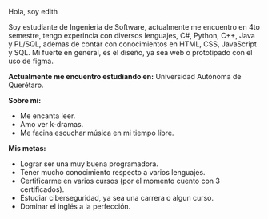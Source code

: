 Hola, soy edith 

Soy estudiante de Ingenieria de Software, actualmente me encuentro en 4to semestre, tengo experincia con diversos lenguajes, C#, Python, C++, Java y PL/SQL, ademas de contar con conocimientos en HTML, CSS, JavaScript y SQL.
Mi fuerte en general, es el diseño, ya sea web o prototipado con el uso de figma.

**Actualmente me encuentro estudiando en:** Universidad Autónoma de  Querétaro.

**Sobre mí:**
- Me encanta leer.
- Amo ver k-dramas.
- Me facina escuchar música en mi tiempo libre.

**Mis metas:**
- Lograr ser una muy buena programadora.
- Tener mucho conocimiento respecto a varios lenguajes.
- Certificarme en varios cursos (por el momento cuento con 3 certificados).
- Estudiar ciberseguridad, ya sea una carrera o algun curso.
- Dominar el inglés a la perfección.
